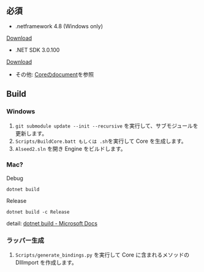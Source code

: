 ﻿## 必須

- .netframework 4.8 (Windows only)

[Download](https://dotnet.microsoft.com/download/visual-studio-sdks)

- .NET SDK 3.0.100

[Download](https://dotnet.microsoft.com/download/dotnet-core/3.0)

- その他: [Coreのdocument](Core/documents/development/HowToBuild_Ja.md)を参照

## Build

### Windows

1. `git submodule update --init --recursive` を実行して、サブモジュールを更新します。
1. `Scripts/BuildCore.batt もしくは .sh`を実行して Core を生成します。
1. `Alseed2.sln` を開き Engine をビルドします。


### Mac?

Debug
```shell
dotnet build
```
Release
```shell
dotnet build -c Release
```
detail: 
[dotnet build - Microsoft Docs](https://docs.microsoft.com/ja-jp/dotnet/core/tools/dotnet-build)

### ラッパー生成

1. `Scripts/generate_bindings.py` を実行して Core に含まれるメソッドの DllImport を作成します。